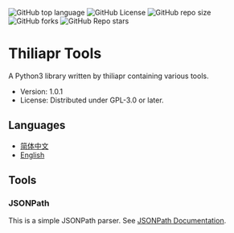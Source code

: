 ![GitHub top language](https://img.shields.io/github/languages/top/thiliapr/python3-tprtools)
![GitHub License](https://img.shields.io/badge/license-GPL--3.0--or--later-blue)
![GitHub repo size](https://img.shields.io/github/repo-size/thiliapr/python3-tprtools)
![GitHub forks](https://img.shields.io/github/forks/thiliapr/python3-tprtools)
![GitHub Repo stars](https://img.shields.io/github/stars/thiliapr/python3-tprtools)

# Thiliapr Tools
A Python3 library written by thiliapr containing various tools.
- Version: 1.0.1
- License: Distributed under GPL-3.0 or later.

## Languages
- [简体中文](README.zh-CN.md)
- [English](README.md)

## Tools
### JSONPath
This is a simple JSONPath parser.
See [JSONPath Documentation](docs/jsonpath.md).
